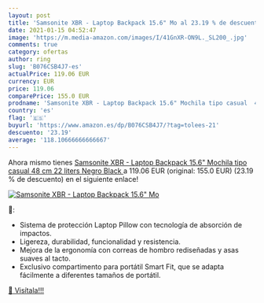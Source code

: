 ```yaml
---
layout: post
title: 'Samsonite XBR - Laptop Backpack 15.6" Mo al 23.19 % de descuento'
date: 2021-01-15 04:52:47
image: 'https://m.media-amazon.com/images/I/41GnXR-ON9L._SL200_.jpg'
comments: true
category: ofertas
author: ring
slug: 'B076CSB4J7-es'
actualPrice: 119.06 EUR
currency: EUR
price: 119.06
comparePrice: 155.0 EUR
prodname: 'Samsonite XBR - Laptop Backpack 15.6" Mochila tipo casual  48 cm  22 liters  Negro  Black '
country: 'es'
flag: '🇪🇸'
buyurl: 'https://www.amazon.es/dp/B076CSB4J7/?tag=tolees-21'
descuento: '23.19'
average: '118.10666666666667'
---
```


Ahora mismo tienes [Samsonite XBR - Laptop Backpack 15.6" Mochila tipo casual  48 cm  22 liters  Negro  Black ](https://www.amazon.es/dp/B076CSB4J7/?tag=tolees-21) a 119.06 EUR (original: 155.0 EUR) (23.19 %  de descuento) en el siguiente enlace!

[![Samsonite XBR - Laptop Backpack 15.6" Mo](https://m.media-amazon.com/images/I/41GnXR-ON9L._SL200_.jpg)](https://www.amazon.es/dp/B076CSB4J7/?tag=tolees-21)

🔎:

- Sistema de protección Laptop Pillow con tecnología de absorción de impactos.
- Ligereza, durabilidad, funcionalidad y resistencia.
- Mejora de la ergonomía con correas de hombro rediseñadas y asas suaves al tacto.
- Exclusivo compartimento para portátil Smart Fit, que se adapta fácilmente a diferentes tamaños de portátil.

[🛒 Visítala!!!](https://www.amazon.es/dp/B076CSB4J7/?tag=tolees-21)
